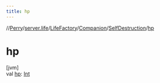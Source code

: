 ```yaml
---
title: hp
---
```

//[Perry](../../../../../index.html)/[server.life](../../../index.html)/[LifeFactory](../../index.html)/[Companion](../index.html)/[SelfDestruction](index.html)/[hp](hp.html)



# hp



[jvm]\
val [hp](hp.html): [Int](https://kotlinlang.org/api/latest/jvm/stdlib/kotlin/-int/index.html)




